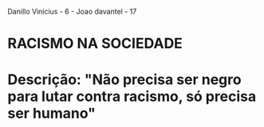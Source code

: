 Danillo Vinicius - 6 - Joao davantel - 17

# RACISMO NA SOCIEDADE

# Descrição: "Não precisa ser negro para lutar contra racismo, só precisa ser humano"

